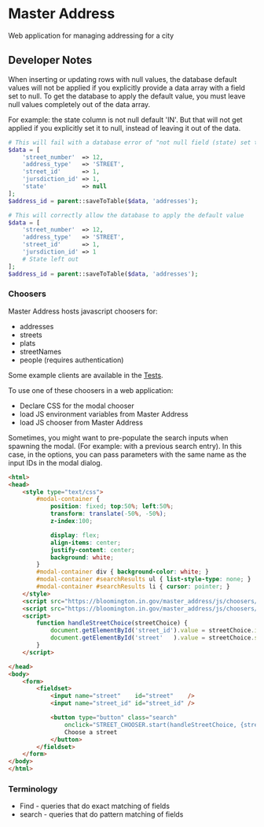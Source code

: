 # Master Address

Web application for managing addressing for a city

## Developer Notes

When inserting or updating rows with null values, the database default values will not be applied if you explicitly provide a data array with a field set to null.  To get the database to apply the default value, you must leave null values completely out of the data array.

For example: the state column is not null default 'IN'.  But that will not get applied if you explicitly set it to null, instead of leaving it out of the data.

```php
# This will fail with a database error of "not null field (state) set to null"
$data = [
    'street_number'  => 12,
    'address_type'   => 'STREET',
    'street_id'      => 1,
    'jursdiction_id' => 1,
    'state'          => null
];
$address_id = parent::saveToTable($data, 'addresses');

# This will correctly allow the database to apply the default value
$data = [
    'street_number'  => 12,
    'address_type'   => 'STREET',
    'street_id'      => 1,
    'jursdiction_id' => 1
    # State left out
];
$address_id = parent::saveToTable($data, 'addresses');

```

### Choosers

Master Address hosts javascript choosers for:

* addresses
* streets
* plats
* streetNames
* people (requires authentication)

Some example clients are available in the [Tests](https://github.com/City-of-Bloomington/master_address/tree/master/src/Test/Choosers).

To use one of these choosers in a web application:

* Declare CSS for the modal chooser
* load JS environment variables from Master Address
* load JS chooser from Master Address

Sometimes, you might want to pre-populate the search inputs when spawning the modal.  (For example: with a previous search entry).  In this case, in the options, you can pass parameters with the same name as the input IDs in the modal dialog.

```html
<html>
<head>
    <style type="text/css">
        #modal-container {
            position: fixed; top:50%; left:50%;
            transform: translate(-50%, -50%);
            z-index:100;

            display: flex;
            align-items: center;
            justify-content: center;
            background: white;
        }
        #modal-container div { background-color: white; }
        #modal-container #searchResults ul { list-style-type: none; }
        #modal-container #searchResults li { cursor: pointer; }
    </style>
    <script src="https://bloomington.in.gov/master_address/js/choosers/env.php"></script>
    <script src="https://bloomington.in.gov/master_address/js/choosers/streetChooser.js"></script>
    <script>
        function handleStreetChoice(streetChoice) {
            document.getElementById('street_id').value = streetChoice.id;
            document.getElementById('street'   ).value = streetChoice.streetName;
        }
    </script>

</head>
<body>
    <form>
        <fieldset>
            <input name="street"    id="street"    />
            <input name="street_id" id="street_id" />

            <button type="button" class="search"
                onclick="STREET_CHOOSER.start(handleStreetChoice, {streetQuery: document.getElementById('street').value});">
                Choose a street
            </button>
        </fieldset>
    </form>
</body>
</html>
```

### Terminology
* Find   - queries that do exact matching of fields
* search - queries that do pattern matching of fields
